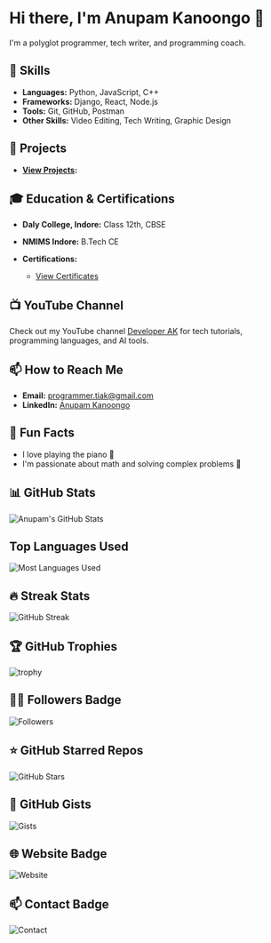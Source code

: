 # Hi there, I'm Anupam Kanoongo 👋

I'm a polyglot programmer, tech writer, and programming coach.

## 🚀 Skills

- **Languages:** Python, JavaScript, C++
- **Frameworks:** Django, React, Node.js
- **Tools:** Git, GitHub, Postman
- **Other Skills:** Video Editing, Tech Writing, Graphic Design

## 🔧 Projects

- **[View Projects](https://anupam1707.github.io/projects):**
  
## 🎓 Education & Certifications

- **Daly College, Indore:** Class 12th, CBSE
- **NMIMS Indore:** B.Tech CE
  
- **Certifications:**
  - [View Certificates](https://anupam1707.github.io/feathers)

## 📺 YouTube Channel

Check out my YouTube channel [Developer AK](https://www.youtube.com/@developer.anupam) for tech tutorials, programming languages, and AI tools.

## 📫 How to Reach Me

- **Email:** programmer.tiak@gmail.com
- **LinkedIn:** [Anupam Kanoongo](https://www.linkedin.com/in/tiak)

## 🌟 Fun Facts

- I love playing the piano 🎹
- I'm passionate about math and solving complex problems 🔢

## 📊 GitHub Stats

![Anupam's GitHub Stats](https://github-readme-stats.vercel.app/api?username=Anupam1707&show_icons=true&theme=radical)

## Top Languages Used

![Most Languages Used](https://github-readme-stats.vercel.app/api/top-langs/?username=Anupam1707&layout=compact)

## 🔥 Streak Stats

![GitHub Streak](https://github-readme-streak-stats.herokuapp.com/?user=Anupam1707&theme=radical)

## 🏆 GitHub Trophies

![trophy](https://github-profile-trophy.vercel.app/?username=Anupam1707&theme=radical)

## 🧑‍🚀 Followers Badge

![Followers](https://img.shields.io/github/followers/Anupam1707?label=Followers&style=social)

## ⭐ GitHub Starred Repos

![GitHub Stars](https://img.shields.io/github/stars/Anupam1707?label=Stars&style=social)

## 🏅 GitHub Gists

![Gists](https://img.shields.io/github/gist/stars/Anupam1707?label=Gists&style=social)

## 🌐 Website Badge

![Website](https://img.shields.io/website?down_color=red&down_message=offline&up_color=green&up_message=online&url=https%3A%2F%2Fgithub.com%2FAnupam1707)

## 📫 Contact Badge

![Contact](https://img.shields.io/badge/Contact-Email%20me-blue)
